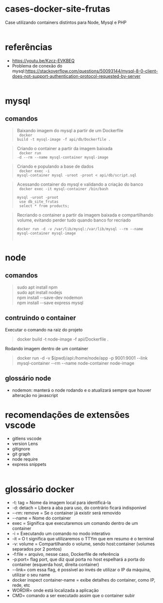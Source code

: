 # cases-docker-site-frutas
Case utilizando containers distintos para Node, Mysql e PHP
<br><br>

# referências
- https://youtu.be/Kzcz-EVKBEQ
- Problema de conexão do mysql:https://stackoverflow.com/questions/50093144/mysql-8-0-client-does-not-support-authentication-protocol-requested-by-server
<br><br>

# mysql

## comandos
> Baixando imagem do mysql a partir de um Dockerfile <br>
    <code>
    docker build -t mysql-image -f api/db/Dockerfile .
    </code>

> Criando o container a partir da imagem baixada <br>
    <code>
    docker run -d --rm --name mysql-container mysql-image
    </code>

> Criando e populando a base de dados <br>
    <code>
    docker exec -i mysql-container mysql -uroot -proot < api/db/script.sql
    </code>

> Acessando container do mysql e validando a criação do banco <br>
    <code>
    docker exec -it mysql-container /bin/bash
    </code>
    <br>
    <code>
    mysql -uroot -proot
    </code>
    <br>
    <code>
    use db_site_frutas
    </code>
    <br>
    <code>
    select * from products;
    </code>

> Recriando o container a partir da imagem baixada e compartilhando volume, evitando perder tudo quando banco for recriado <br>
    <code>
    docker run -d -v /var/lib/mysql:/var/lib/mysql --rm --name mysql-container mysql-image 
    </code>
<br><br>

# node

## comandos
> sudo apt install npm <br>
> sudo apt install nodejs <br>
> npm install --save-dev nodemon <br>
> npm install --save express mysql <br>

## contruindo o container
Executar o comando na raiz do projeto
> docker build -t node-image -f api/Dockerfile .

Rodando imagem dentro de um container
> docker run -d -v $(pwd)/api:/home/node/app -p 9001:9001 --link mysql-container --rm --name node-container node-image

## glossário node
- nodemon: manterá o node rodando e o atualizará sempre que houver alteração no javascript

# recomendações de extensões vscode
- gitlens vscode
- version Lens
- gitignore
- git graph
- node require
- express snippets
<br><br>

# glossário docker
- -t: tag = Nome da imagem local para identificá-la
- -d: detach = Libera a aba para uso, do contrário ficará indisponível
- --rm: remove = Se o container já existir será removido 
- --name = Nome do container
- exec = Significa que executaremos um comando dentro de um container
- -i = Executando um comando no modo interativo
- -it = O t significa que utilizaremos o TTYm que em resumo é o terminal
- -v: volume = Compartilhando o volume, sendo host:container (volumes separados por 2 pontos)
- -f:file = arquivo, nesse caso, Dockerfile de referência
- -p:port= flag port, que diz qual porta no host espelhará a porta do container (esquerda host, direita container)
- --link= com essa flag, é possível ao invés de utilizar o IP da máquina, utilizar o seu name
- docker inspect container-name = exibe detalhes do container, como IP, rede, etc
- WORDIR= onde está localizada a aplicação
- CMD= comando a ser executado assim que o container subir
<br><br>
